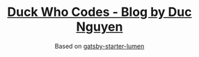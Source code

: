 <div align="center">
    <h1>
        <a href="https://duckwho.codes">Duck Who Codes - Blog by Duc Nguyen</a>
    </h1>
    <p>
        Based on <a href="https://github.com/alxshelepenok/gatsby-starter-lumen">gatsby-starter-lumen</a>
    </p>
</div>
